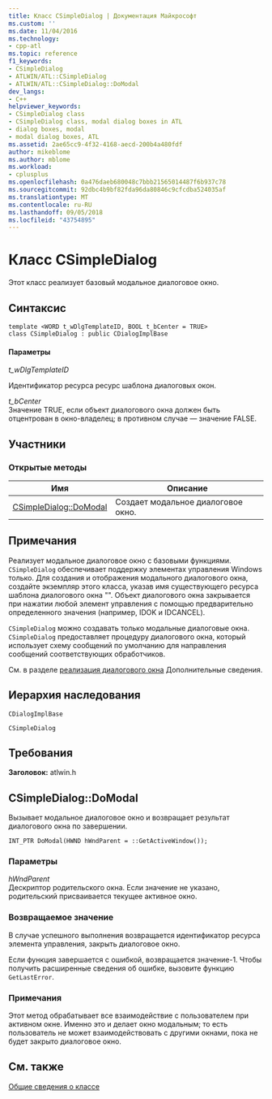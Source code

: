 ```yaml
---
title: Класс CSimpleDialog | Документация Майкрософт
ms.custom: ''
ms.date: 11/04/2016
ms.technology:
- cpp-atl
ms.topic: reference
f1_keywords:
- CSimpleDialog
- ATLWIN/ATL::CSimpleDialog
- ATLWIN/ATL::CSimpleDialog::DoModal
dev_langs:
- C++
helpviewer_keywords:
- CSimpleDialog class
- CSimpleDialog class, modal dialog boxes in ATL
- dialog boxes, modal
- modal dialog boxes, ATL
ms.assetid: 2ae65cc9-4f32-4168-aecd-200b4a480fdf
author: mikeblome
ms.author: mblome
ms.workload:
- cplusplus
ms.openlocfilehash: 0a476daeb680048c7bbb21565014487f6b937c78
ms.sourcegitcommit: 92dbc4b9bf82fda96da80846c9cfcdba524035af
ms.translationtype: MT
ms.contentlocale: ru-RU
ms.lasthandoff: 09/05/2018
ms.locfileid: "43754895"
---
```

# <a name="csimpledialog-class"></a>Класс CSimpleDialog

Этот класс реализует базовый модальное диалоговое окно.

## <a name="syntax"></a>Синтаксис

```
template <WORD t_wDlgTemplateID, BOOL t_bCenter = TRUE>  
class CSimpleDialog : public CDialogImplBase
```

#### <a name="parameters"></a>Параметры

*t_wDlgTemplateID*

Идентификатор ресурса ресурс шаблона диалоговых окон.

*t_bCenter*  
Значение TRUE, если объект диалогового окна должен быть отцентрован в окно-владелец; в противном случае — значение FALSE.

## <a name="members"></a>Участники

### <a name="public-methods"></a>Открытые методы

|Имя|Описание|
|----------|-----------------|
|[CSimpleDialog::DoModal](#domodal)|Создает модальное диалоговое окно.|

## <a name="remarks"></a>Примечания

Реализует модальное диалоговое окно с базовыми функциями. `CSimpleDialog` обеспечивает поддержку элементах управления Windows только. Для создания и отображения модального диалогового окна, создайте экземпляр этого класса, указав имя существующего ресурса шаблона диалогового окна "". Объект диалогового окна закрывается при нажатии любой элемент управления с помощью предварительно определенного значения (например, IDOK и IDCANCEL).

`CSimpleDialog` можно создавать только модальные диалоговые окна. `CSimpleDialog` предоставляет процедуру диалогового окна, который использует схему сообщений по умолчанию для направления сообщений соответствующих обработчиков.

См. в разделе [реализация диалогового окна](../../atl/implementing-a-dialog-box.md) Дополнительные сведения.

## <a name="inheritance-hierarchy"></a>Иерархия наследования

`CDialogImplBase`

`CSimpleDialog`

## <a name="requirements"></a>Требования

**Заголовок:** atlwin.h

##  <a name="domodal"></a>  CSimpleDialog::DoModal

Вызывает модальное диалоговое окно и возвращает результат диалогового окна по завершении.

```
INT_PTR DoModal(HWND hWndParent = ::GetActiveWindow());
```

### <a name="parameters"></a>Параметры

*hWndParent*  
Дескриптор родительского окна. Если значение не указано, родительский присваивается текущее активное окно.

### <a name="return-value"></a>Возвращаемое значение

В случае успешного выполнения возвращается идентификатор ресурса элемента управления, закрыть диалоговое окно.

Если функция завершается с ошибкой, возвращается значение-1. Чтобы получить расширенные сведения об ошибке, вызовите функцию `GetLastError`.

### <a name="remarks"></a>Примечания

Этот метод обрабатывает все взаимодействие с пользователем при активном окне. Именно это и делает окно модальным; то есть пользователь не может взаимодействовать с другими окнами, пока не будет закрыто диалоговое окно.

## <a name="see-also"></a>См. также

[Общие сведения о классе](../../atl/atl-class-overview.md)
